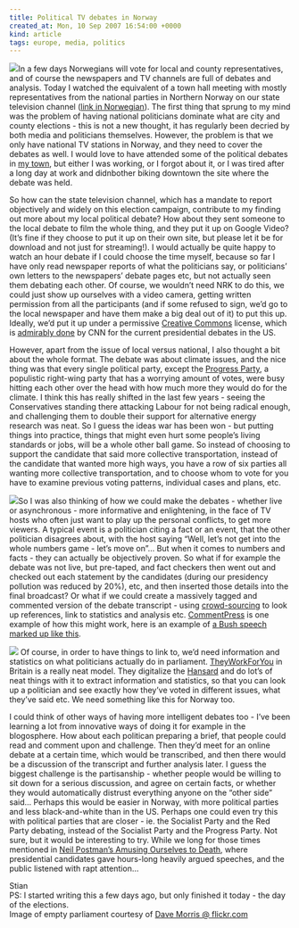```yaml
---
title: Political TV debates in Norway
created_at: Mon, 10 Sep 2007 16:54:00 +0000
kind: article
tags: europe, media, politics
---
```


![](http://nrk.no/contentfile/file/1.3383510!img3383496.jpg)In a few
days Norwegians will vote for local and county representatives, and of
course the newspapers and TV channels are full of debates and analysis.
Today I watched the equivalent of a town hall meeting with mostly
representatives from the national parties in Northern Norway on our
state television channel ([link in
Norwegian](http://nrk.no/nyheter/innenriks/valg/val_2007/1.3383452)).
The first thing that sprung to my mind was the problem of having
national politicians dominate what are city and county elections - this
is not a new thought, it has regularly been decried by both media and
politicians themselves. However, the problem is that we only have
national TV stations in Norway, and they need to cover the debates as
well. I would love to have attended some of the political debates in [my
town](http://wikipedia.org/wiki/Hamar), but either I was working, or I
forgot about it, or I was tired after a long day at work and didnbother
biking downtown the site where the debate was held.

So how can the state television channel, which has a mandate to report
objectively and widely on this election campaign, contribute to my
finding out more about my local political debate? How about they sent
someone to the local debate to film the whole thing, and they put it up
on Google Video? (It’s fine if they choose to put it up on their own
site, but please let it be for download and not just for streaming!). I
would actually be quite happy to watch an hour debate if I could choose
the time myself, because so far I have only read newspaper reports of
what the politicians say, or politicians’ own letters to the newspapers’
debate pages etc, but not actually seen them debating each other. Of
course, we wouldn’t need NRK to do this, we could just show up ourselves
with a video camera, getting written permission from all the
participants (and if some refused to sign, we’d go to the local
newspaper and have them make a big deal out of it) to put this up.
Ideally, we’d put it up under a permissive [Creative
Commons](http://creativecommons.org) license, which is [admirably
done](http://www.thedailybackground.com/2007/05/05/cnn-plans-to-release-upcoming-debate-footage-uncopyrighted/)
by CNN for the current presidential debates in the US.

However, apart from the issue of local versus national, I also thought a
bit about the whole format. The debate was about climate issues, and the
nice thing was that every single political party, except the [Progress
Party](http://en.wikipedia.org/wiki/Progress_Party_%28Norway%29), a
populistic right-wing party that has a worrying amount of votes, were
busy hitting each other over the head with how much more they would do
for the climate. I think this has really shifted in the last few years -
seeing the Conservatives standing there attacking Labour for not being
radical enough, and challenging them to double their support for
alternative energy research was neat. So I guess the ideas war has been
won - but putting things into practice, things that might even hurt some
people’s living standards or jobs, will be a whole other ball game. So
instead of choosing to support the candidate that said more collective
transportation, instead of the candidate that wanted more high ways, you
have a row of six parties all wanting more collective transportation,
and to choose whom to vote for you have to examine previous voting
patterns, individual cases and plans, etc.

![](http://farm1.static.flickr.com/4/5164339_9e85b7a74c_m.jpg)So I was
also thinking of how we could make the debates - whether live or
asynchronous - more informative and enlightening, in the face of TV
hosts who often just want to play up the personal conflicts, to get more
viewers. A typical event is a politician citing a fact or an event, that
the other politician disagrees about, with the host saying “Well, let’s
not get into the whole numbers game - let’s move on”… But when it comes
to numbers and facts - they can actually be objectively proven. So what
if for example the debate was not live, but pre-taped, and fact checkers
then went out and checked out each statement by the candidates (during
our presidency pollution was reduced by 20%), etc, and then inserted
those details into the final broadcast? Or what if we could create a
massively tagged and commented version of the debate transcript - using
[crowd-sourcing](http://en.wikipedia.org/wiki/Crowdsourcing) to look up
references, link to statistics and analysis etc.
[CommentPress](http://www.futureofthebook.org/commentpress/) is one
example of how this might work, here is an example of [a Bush speech
marked up like this](http://www.futureofthebook.org/iraqspeech/address).

![](http://www.webshotspro.com/gd/show.php/267x200/screenshots/90c18da649bec05cecea8f818a27d22b.jpg)
Of course, in order to have things to link to, we’d need information and
statistics on what politicians actually do in parliament.
[TheyWorkForYou](http://www.theyworkforyou.com/) in Britain is a really
neat model. They digitalize the
[Hansard](http://wikipedia.org/wiki/Hansard) and do lot’s of neat things
with it to extract information and statistics, so that you can look up a
politician and see exactly how they’ve voted in different issues, what
they’ve said etc. We need something like this for Norway too.

I could think of other ways of having more intelligent debates too -
I’ve been learning a lot from innovative ways of doing it for example in
the blogosphere. How about each politican preparing a brief, that people
could read and comment upon and challenge. Then they’d meet for an
online debate at a certain time, which would be transcribed, and then
there would be a discussion of the transcript and further analysis
later. I guess the biggest challenge is the partisanship - whether
people would be willing to sit down for a serious discussion, and agree
on certain facts, or whether they would automatically distrust
everything anyone on the “other side” said… Perhaps this would be easier
in Norway, with more political parties and less black-and-white than in
the US. Perhaps one could even try this with political parties that are
closer - ie. the Socialist Party and the Red Party debating, instead of
the Socialist Party and the Progress Party. Not sure, but it would be
interesting to try. While we long for those times mentioned in [Neil
Postman’s Amusing Ourselves to
Death](http://books.google.ca/books?id=KEzKAAAACAAJ&dq=&prev=http://books.google.ca/books?id=KEzKAAAACAAJ),
where presidential candidates gave hours-long heavily argued speeches,
and the public listened with rapt attention…

Stian\
 PS: I started writing this a few days ago, but only finished it today -
the day of the elections.\
 Image of empty parliament courtesy of [Dave Morris @
flickr.com](http://flickr.com/photos/davemorris/)
